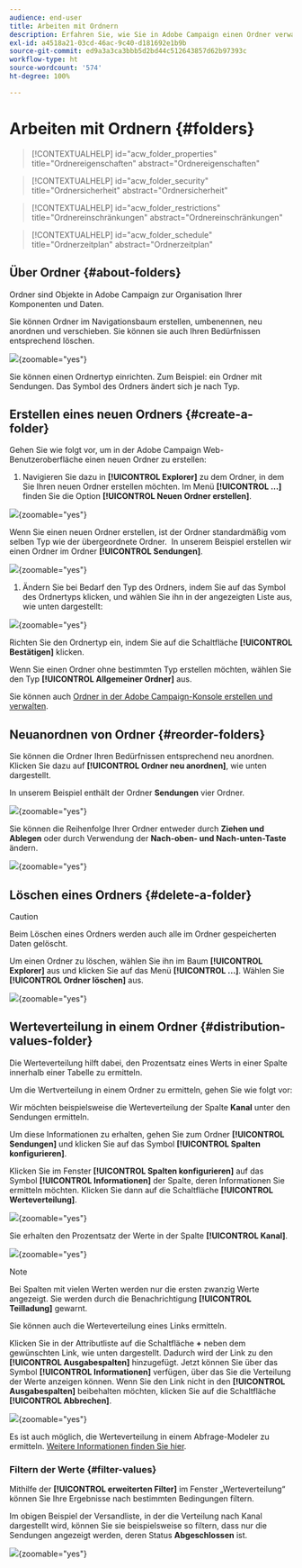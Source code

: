 ```yaml
---
audience: end-user
title: Arbeiten mit Ordnern
description: Erfahren Sie, wie Sie in Adobe Campaign einen Ordner verwalten.
exl-id: a4518a21-03cd-46ac-9c40-d181692e1b9b
source-git-commit: ed9a3a3ca3bbb5d2bd44c512643857d62b97393c
workflow-type: ht
source-wordcount: '574'
ht-degree: 100%

---
```


# Arbeiten mit Ordnern {#folders}

>[!CONTEXTUALHELP]
>id="acw_folder_properties"
>title="Ordnereigenschaften"
>abstract="Ordnereigenschaften"

>[!CONTEXTUALHELP]
>id="acw_folder_security"
>title="Ordnersicherheit"
>abstract="Ordnersicherheit"

>[!CONTEXTUALHELP]
>id="acw_folder_restrictions"
>title="Ordnereinschränkungen"
>abstract="Ordnereinschränkungen"

>[!CONTEXTUALHELP]
>id="acw_folder_schedule"
>title="Ordnerzeitplan"
>abstract="Ordnerzeitplan"

## Über Ordner {#about-folders}

Ordner sind Objekte in Adobe Campaign zur Organisation Ihrer Komponenten und Daten.

Sie können Ordner im Navigationsbaum erstellen, umbenennen, neu anordnen und verschieben. Sie können sie auch Ihren Bedürfnissen entsprechend löschen.

![](assets/folders.png){zoomable="yes"}

Sie können einen Ordnertyp einrichten. Zum Beispiel: ein Ordner mit Sendungen.
Das Symbol des Ordners ändert sich je nach Typ.

## Erstellen eines neuen Ordners {#create-a-folder}

Gehen Sie wie folgt vor, um in der Adobe Campaign Web-Benutzeroberfläche einen neuen Ordner zu erstellen:

1. Navigieren Sie dazu in **[!UICONTROL Explorer]** zu dem Ordner, in dem Sie Ihren neuen Ordner erstellen möchten.
Im Menü **[!UICONTROL …]** finden Sie die Option **[!UICONTROL Neuen Ordner erstellen]**.

![](assets/folder_create.png){zoomable="yes"}

Wenn Sie einen neuen Ordner erstellen, ist der Ordner standardmäßig vom selben Typ wie der übergeordnete Ordner.  In unserem Beispiel erstellen wir einen Ordner im Ordner **[!UICONTROL Sendungen]**.

![](assets/folder_new.png){zoomable="yes"}

1. Ändern Sie bei Bedarf den Typ des Ordners, indem Sie auf das Symbol des Ordnertyps klicken, und wählen Sie ihn in der angezeigten Liste aus, wie unten dargestellt:

![](assets/folder_type.png){zoomable="yes"}

Richten Sie den Ordnertyp ein, indem Sie auf die Schaltfläche **[!UICONTROL Bestätigen]** klicken.

Wenn Sie einen Ordner ohne bestimmten Typ erstellen möchten, wählen Sie den Typ **[!UICONTROL Allgemeiner Ordner]** aus.

Sie können auch [Ordner in der Adobe Campaign-Konsole erstellen und verwalten](https://experienceleague.adobe.com/de/docs/campaign/campaign-v8/config/configuration/folders-and-views).


## Neuanordnen von Ordner {#reorder-folders}

Sie können die Ordner Ihren Bedürfnissen entsprechend neu anordnen. Klicken Sie dazu auf **[!UICONTROL Ordner neu anordnen]**, wie unten dargestellt.

In unserem Beispiel enthält der Ordner **Sendungen** vier Ordner.

![](assets/folder-reorder.png){zoomable="yes"}

Sie können die Reihenfolge Ihrer Ordner entweder durch **Ziehen und Ablegen** oder durch Verwendung der **Nach-oben- und Nach-unten-Taste** ändern.

![](assets/folder-draganddrop.png){zoomable="yes"}


## Löschen eines Ordners {#delete-a-folder}

>[!CAUTION]
>
>Beim Löschen eines Ordners werden auch alle im Ordner gespeicherten Daten gelöscht.

Um einen Ordner zu löschen, wählen Sie ihn im Baum **[!UICONTROL Explorer]** aus und klicken Sie auf das Menü **[!UICONTROL ...]**.
Wählen Sie **[!UICONTROL Ordner löschen]** aus.

![](assets/folder_delete.png){zoomable="yes"}

## Werteverteilung in einem Ordner {#distribution-values-folder}

Die Werteverteilung hilft dabei, den Prozentsatz eines Werts in einer Spalte innerhalb einer Tabelle zu ermitteln.

Um die Wertverteilung in einem Ordner zu ermitteln, gehen Sie wie folgt vor:

Wir möchten beispielsweise die Werteverteilung der Spalte **Kanal** unter den Sendungen ermitteln.

Um diese Informationen zu erhalten, gehen Sie zum Ordner **[!UICONTROL Sendungen]** und klicken Sie auf das Symbol **[!UICONTROL Spalten konfigurieren]**.

Klicken Sie im Fenster **[!UICONTROL Spalten konfigurieren]** auf das Symbol **[!UICONTROL Informationen]** der Spalte, deren Informationen Sie ermitteln möchten. Klicken Sie dann auf die Schaltfläche **[!UICONTROL Werteverteilung]**.

![](assets/values_deliveries.png){zoomable="yes"}

Sie erhalten den Prozentsatz der Werte in der Spalte **[!UICONTROL Kanal]**.

![](assets/values_percentage.png){zoomable="yes"}

>[!NOTE]
>
> Bei Spalten mit vielen Werten werden nur die ersten zwanzig Werte angezeigt. Sie werden durch die Benachrichtigung **[!UICONTROL Teilladung]** gewarnt.

Sie können auch die Werteverteilung eines Links ermitteln.

Klicken Sie in der Attributliste auf die Schaltfläche **+** neben dem gewünschten Link, wie unten dargestellt. Dadurch wird der Link zu den **[!UICONTROL Ausgabespalten]** hinzugefügt. Jetzt können Sie über das Symbol **[!UICONTROL Informationen]** verfügen, über das Sie die Verteilung der Werte anzeigen können. Wenn Sie den Link nicht in den **[!UICONTROL Ausgabespalten]** beibehalten möchten, klicken Sie auf die Schaltfläche **[!UICONTROL Abbrechen]**.

![](assets/values_link.png){zoomable="yes"}

Es ist auch möglich, die Werteverteilung in einem Abfrage-Modeler zu ermitteln. [Weitere Informationen finden Sie hier](../query/build-query.md#distribution-of-values-in-a-query).

### Filtern der Werte {#filter-values}

Mithilfe der **[!UICONTROL erweiterten Filter]** im Fenster „Werteverteilung“ können Sie Ihre Ergebnisse nach bestimmten Bedingungen filtern.

Im obigen Beispiel der Versandliste, in der die Verteilung nach Kanal dargestellt wird, können Sie sie beispielsweise so filtern, dass nur die Sendungen angezeigt werden, deren Status **Abgeschlossen** ist.

![](assets/values_filter.png){zoomable="yes"}
